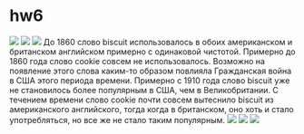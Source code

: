 # hw6
![](https://pp.userapi.com/c845217/v845217081/21e2d/uO8UpNwRJwQ.jpg)
![](https://pp.userapi.com/c845522/v845522852/201c9/j_W5DF_J1x4.jpg)
![](https://pp.userapi.com/c846216/v846216852/1ca6f/4mwXsByaOvk.jpg) До 1860 слово biscuit использовалось в обоих американском и британском английском примерно с одинаковой чистотой. Примерно до 1860 года слово cookie совсем не использовалось. Возможно на появление этого слова каким-то образом повлияла Гражданская война в США этого периода времени. Примерно с 1910 года слово biscuit уже не становилось более популярным в США, чем в Великобритании. С течением времени слово cookie почти совсем вытеснило biscuit из американского английского, тогда когда в британском, оно хоть и стало употребляться, но все же не стало таким популярным. 
![](https://pp.userapi.com/c830308/v830308852/c7245/4HdTUFp9DVs.jpg)
![](https://pp.userapi.com/c845217/v845217081/21e5c/zQM-wqFqCLU.jpg)
![](https://pp.userapi.com/c845217/v845217081/21e65/rZfVyfVvUGM.jpg)
